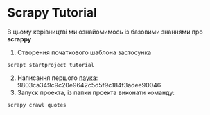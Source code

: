 # Scrapy Tutorial

В цьому керівництві ми ознайомимось із базовими знаннями про **scrappy**

1. Створення початкового шаблона застосунка
```Bathfile
scrapt startproject tutorial
```
2. Написання першого [паука](tutorial/spiders/quotes_scrapy.py): 9803ca349c9c20e9642c5d5f9c184f3adee90046
3. Запуск проекта, із папки проекта виконати команду:
```Bathfile
scrapy crawl quotes
```
